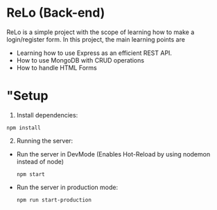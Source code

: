 # ReLo (Back-end) 

ReLo is a simple project with the scope of learning how to make a login/register form. In this project, the main learning points are 
   * Learning how to use Express as an efficient REST API.
   * How to use MongoDB with CRUD operations
   * How to handle HTML Forms
   
   
# "Setup

1. Install dependencies:
```
npm install
```

2. Running the server:

  * Run the server in DevMode (Enables Hot-Reload by using nodemon instead of node)
    ```
    npm start
    ```

  * Run the server in production mode:
    ```
    npm run start-production
    ```

